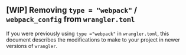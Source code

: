 ## [WIP] Removing `type = "webpack"` / `webpack_config` from `wrangler.toml`

If you were previously using `type ="webpack"` in `wrangler.toml`, this document describes the modifications to make to your project in newer versions of `wrangler`.
